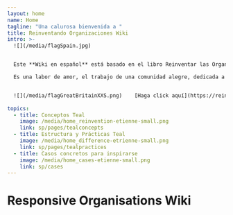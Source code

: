 ```yaml
---
layout: home
name: Home
tagline: "Una calurosa bienvenida a "
title: Reinventando Organizaciones Wiki
intro: >-
  ![](/media/flagSpain.jpg)


  Este **Wiki en español** está basado en el libro Reinventar las Organizaciones de Frederic Laloux. Su objetivo principal es servir de guía práctica para los líderes que están reinventando su organización y que buscan inspiración mientras actualizan prácticas de gestión específicas en su organización.

  Es una labor de amor, el trabajo de una comunidad alegre, dedicada a que las organizaciones con alma cobren vida en todas partes. Le invitamos a[ unirse a nosotros y contribuir](https://reinventingorganizationswiki.com/sp/pages/how-can-you-contribute) para añadir casos y puntos de vista a esta wiki.


  ![](/media/flagGreatBritainXXS.png)    [Haga click aquí](https://reinventingorganizationswiki.com/sp/pages/translations) Acceso a otras páginas de idiomas de la base de conocimiento (inglés, húngaro y español completado - construido en ruso, francés, italiano, polaco, turco, y alemán)
  
topics:
  - title: Conceptos Teal
    image: /media/home_reinvention-etienne-small.png
    link: sp/pages/tealconcepts
  - title: Estructura y Prácticas Teal
    image: /media/home_difference-etrienne-small.png
    link: sp/pages/tealpractices
  - title: Casos concretos para inspirarse
    image: /media/home_cases-etienne-small.png
    link: sp/cases
---
```


# Responsive Organisations Wiki
